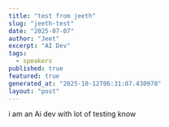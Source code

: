 ```yaml
---
title: "test from jeeth"
slug: "jeeth-test"
date: "2025-07-07"
author: "Jeet"
excerpt: "AI Dev"
tags:
  - speakers
published: true
featured: true
generated_at: "2025-10-12T06:31:07.430978"
layout: "post"
---
```


i am an Ai dev with lot of testing know